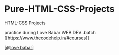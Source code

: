 # Pure-HTML-CSS-Projects
HTML-CSS Projects

practice during Love Babar WEB DEV .batch 
[[https://www.thecodehelp.in/#courses]]

[[@love babar]](https://github.com/loveBabbar)

